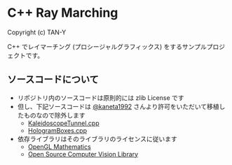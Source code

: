 C++ Ray Marching
=====

Copyright (c) TAN-Y

C++ でレイマーチング (プロシージャルグラフィックス) をするサンプルプロジェクトです。

## ソースコードについて

* リポジトリ内のソースコードは原則的には zlib License です
* 但し、下記ソースコードは [@kaneta1992](https://github.com/kaneta1992) さんより許可をいただいて移植したものなので除外します
    * [KaleidoscopeTunnel.cpp](CppRayMarching/KaleidoscopeTunnel.cpp)
    * [HologramBoxes.cpp](CppRayMarching/HologramBoxes.cpp)
* 依存ライブラリはそのライブラリのライセンスに従います
    * [OpenGL Mathematics](https://github.com/g-truc/glm/blob/master/copying.txt)
    * [Open Source Computer Vision Library](https://github.com/opencv/opencv/blob/master/LICENSE)

